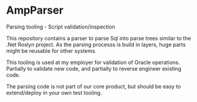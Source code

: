 # AmpParser
Parsing tooling - Script validation/inspection

This repository contains a parser to parse Sql into parse trees similar to the .Net Roslyn project.
As the parsing processs is build in layers, huge parts might be reusable for other systems.

This tooling is used at my employer for validation of Oracle operations. Partially to validate
new code, and partially to reverse engineer existing code.

The parsing code is not part of our core product, but should be easy to extend/deploy in your own
test tooling.

